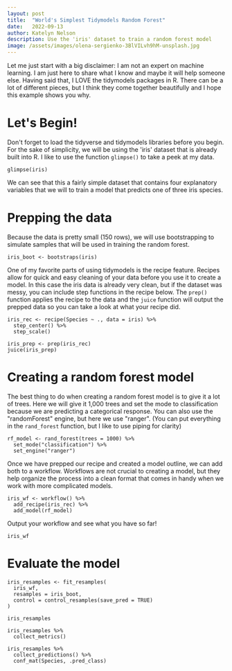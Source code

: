 ```yaml
---
layout: post
title:  "World's Simplest Tidymodels Random Forest"
date:   2022-09-13
author: Katelyn Nelson
description: Use the 'iris' dataset to train a random forest model
image: /assets/images/olena-sergienko-3BlVILvh9hM-unsplash.jpg
---
```


Let me just start with a big disclaimer: I am not an expert on machine learning. I am just here to share what I know and maybe it will help someone else. Having said that, I LOVE the tidymodels packages in R. There can be a lot of different pieces, but I think they come together beautifully and I hope this example shows you why.

# Let's Begin!

Don't forget to load the tidyverse and tidymodels libraries before you begin.
For the sake of simplicity, we will be using the 'iris' dataset that is already built into R. I like to use the function `glimpse()` to take a peek at my data.
```
glimpse(iris)
```
We can see that this a fairly simple dataset that contains four explanatory variables that we will to train a model that predicts one of three iris species.

# Prepping the data

Because the data is pretty small (150 rows), we will use bootstrapping to simulate samples that will be used in training the random forest.
```
iris_boot <- bootstraps(iris)
```
One of my favorite parts of using tidymodels is the recipe feature. Recipes allow for quick and easy cleaning of your data before you use it to create a model. In this case the iris data is already very clean, but if the dataset was messy, you can include step functions in the recipe below. The `prep()` function applies the recipe to the data and the `juice` function will output the prepped data so you can take a look at what your recipe did.

```
iris_rec <- recipe(Species ~ ., data = iris) %>%
  step_center() %>%
  step_scale()

iris_prep <- prep(iris_rec)
juice(iris_prep)
```

# Creating a random forest model

The best thing to do when creating a random forest model is to give it a lot of trees. Here we will give it 1,000 trees and set the mode to classification because we are predicting a categorical response. You can also use the "randomForest" engine, but here we use "ranger". 
(You can put everything in the `rand_forest` function, but I like to use piping for clarity)
```
rf_model <- rand_forest(trees = 1000) %>%
  set_mode("classification") %>%
  set_engine("ranger")
```
Once we have prepped our recipe and created a model outline, we can add both to a workflow. Workflows are not crucial to creating a model, but they help organize the process into a clean format that comes in handy when we work with more complicated models.
```
iris_wf <- workflow() %>%
  add_recipe(iris_rec) %>%
  add_model(rf_model)
```
Output your workflow and see what you have so far!
```
iris_wf
```

# Evaluate the model

```
iris_resamples <- fit_resamples(
  iris_wf,
  resamples = iris_boot,
  control = control_resamples(save_pred = TRUE)
)

iris_resamples

iris_resamples %>%
  collect_metrics()

iris_resamples %>%
  collect_predictions() %>%
  conf_mat(Species, .pred_class)
```
